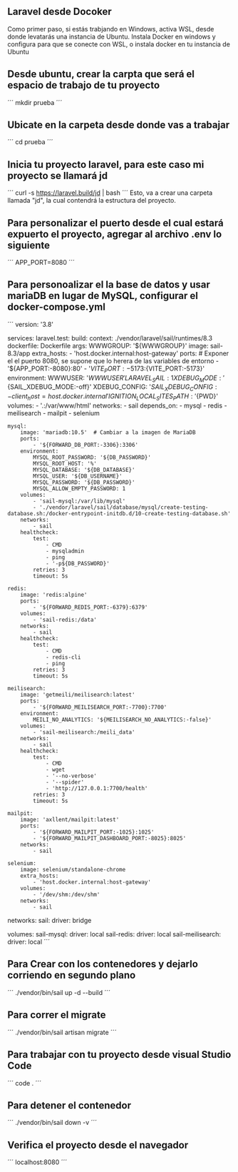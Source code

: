 ## Laravel desde Docoker
Como primer paso, si estás trabjando en Windows, activa WSL, desde donde levatarás una instancia de Ubuntu. 
Instala Docker en windows y configura para que se conecte con WSL, o instala docker en tu instancia de Ubuntu

## Desde ubuntu, crear la carpta que será el espacio de trabajo de tu proyecto
´´´
mkdir prueba
´´´

## Ubicate en la carpeta desde donde vas a trabajar
´´´
cd prueba
´´´

## Inicia tu proyecto laravel, para este caso mi proyecto se llamará jd
´´´
curl -s https://laravel.build/jd | bash
´´´
Esto, va a crear una carpeta llamada "jd", la cual contendrá la estructura del proyecto. 

## Para personalizar el puerto desde el cual estará expuerto el proyecto, agregar al archivo .env lo siguiente
´´´
APP_PORT=8080
´´´

## Para personoalizar el la base de datos y usar mariaDB en lugar de MySQL, configurar el docker-compose.yml
´´´
version: '3.8'

services:
    laravel.test:
        build:
            context: ./vendor/laravel/sail/runtimes/8.3
            dockerfile: Dockerfile
            args:
                WWWGROUP: '${WWWGROUP}'
        image: sail-8.3/app
        extra_hosts:
            - 'host.docker.internal:host-gateway'
        ports:
        # Exponer el el puerto 8080, se supone que lo herera de las variables de entorno
            - '${APP_PORT:-8080}:80'
            - '${VITE_PORT:-5173}:${VITE_PORT:-5173}'
        environment:
            WWWUSER: '${WWWUSER}'
            LARAVEL_SAIL: 1
            XDEBUG_MODE: '${SAIL_XDEBUG_MODE:-off}'
            XDEBUG_CONFIG: '${SAIL_XDEBUG_CONFIG:-client_host=host.docker.internal}'
            IGNITION_LOCAL_SITES_PATH: '${PWD}'
        volumes:
            - '.:/var/www/html'
        networks:
            - sail
        depends_on:
            - mysql
            - redis
            - meilisearch
            - mailpit
            - selenium

    mysql:
        image: 'mariadb:10.5'  # Cambiar a la imagen de MariaDB
        ports:
            - '${FORWARD_DB_PORT:-3306}:3306'
        environment:
            MYSQL_ROOT_PASSWORD: '${DB_PASSWORD}'
            MYSQL_ROOT_HOST: '%'
            MYSQL_DATABASE: '${DB_DATABASE}'
            MYSQL_USER: '${DB_USERNAME}'
            MYSQL_PASSWORD: '${DB_PASSWORD}'
            MYSQL_ALLOW_EMPTY_PASSWORD: 1
        volumes:
            - 'sail-mysql:/var/lib/mysql'
            - './vendor/laravel/sail/database/mysql/create-testing-database.sh:/docker-entrypoint-initdb.d/10-create-testing-database.sh'
        networks:
            - sail
        healthcheck:
            test:
                - CMD
                - mysqladmin
                - ping
                - '-p${DB_PASSWORD}'
            retries: 3
            timeout: 5s

    redis:
        image: 'redis:alpine'
        ports:
            - '${FORWARD_REDIS_PORT:-6379}:6379'
        volumes:
            - 'sail-redis:/data'
        networks:
            - sail
        healthcheck:
            test:
                - CMD
                - redis-cli
                - ping
            retries: 3
            timeout: 5s

    meilisearch:
        image: 'getmeili/meilisearch:latest'
        ports:
            - '${FORWARD_MEILISEARCH_PORT:-7700}:7700'
        environment:
            MEILI_NO_ANALYTICS: '${MEILISEARCH_NO_ANALYTICS:-false}'
        volumes:
            - 'sail-meilisearch:/meili_data'
        networks:
            - sail
        healthcheck:
            test:
                - CMD
                - wget
                - '--no-verbose'
                - '--spider'
                - 'http://127.0.0.1:7700/health'
            retries: 3
            timeout: 5s

    mailpit:
        image: 'axllent/mailpit:latest'
        ports:
            - '${FORWARD_MAILPIT_PORT:-1025}:1025'
            - '${FORWARD_MAILPIT_DASHBOARD_PORT:-8025}:8025'
        networks:
            - sail

    selenium:
        image: selenium/standalone-chrome
        extra_hosts:
            - 'host.docker.internal:host-gateway'
        volumes:
            - '/dev/shm:/dev/shm'
        networks:
            - sail

networks:
    sail:
        driver: bridge

volumes:
    sail-mysql:
        driver: local
    sail-redis:
        driver: local
    sail-meilisearch:
        driver: local
´´´

## Para Crear con los contenedores y dejarlo corriendo en segundo plano
´´´
./vendor/bin/sail up -d --build
´´´

## Para correr el migrate
´´´
./vendor/bin/sail artisan migrate
´´´

## Para trabajar con tu proyecto desde visual Studio Code
´´´
code .
´´´

## Para detener el contenedor
´´´
./vendor/bin/sail down -v
´´´

## Verifica el proyecto desde el navegador
´´´
localhost:8080
´´´